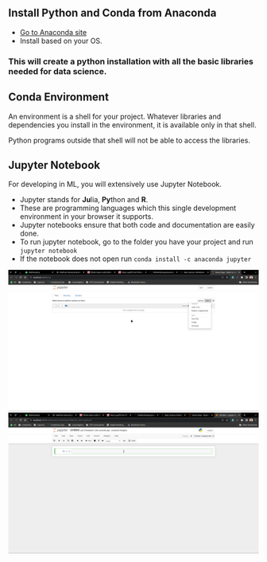 
## Install Python and Conda from Anaconda

- [Go to Anaconda site](https://www.anaconda.com/products/distribution)
- Install based on your OS. 

### This will create a python installation with all the basic libraries needed for data science.

## Conda Environment

An environment is a shell for your project. 
Whatever libraries and dependencies you install in the environment, it is available only in that shell.

Python programs outside that shell will not be able to access the libraries.

## Jupyter Notebook

For developing in ML, you will extensively use Jupyter Notebook.
- Jupyter stands for **Ju**lia, **Py**thon and **R**.
- These are programming languages which this single development environment in your browser it supports.
- Jupyter notebooks ensure that both code and documentation are easily done.
- To run jupyter notebook, go to the folder you have your project and run `jupyter notebook`
- If the notebook does not open run `conda install -c anaconda jupyter`

![Start screen of Jupyter !](JupyterNotebook1.png "Start Screen of Jupyter Notebook")
![Coding screen of Jupyter !](JupyterNotebook2.png "Coding Screen in Jupyter")
